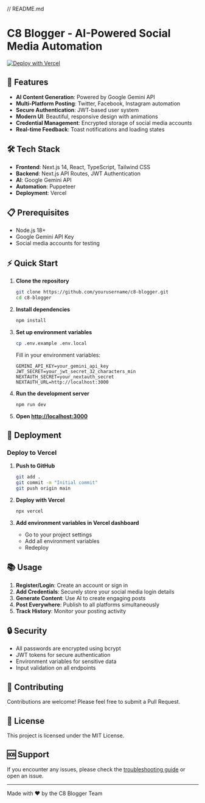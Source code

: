 // README.md
# C8 Blogger - AI-Powered Social Media Automation

[![Deploy with Vercel](https://vercel.com/button)](https://vercel.com/new/clone?repository-url=https://github.com/yourusername/c8-blogger)

## 🚀 Features

- **AI Content Generation**: Powered by Google Gemini API
- **Multi-Platform Posting**: Twitter, Facebook, Instagram automation
- **Secure Authentication**: JWT-based user system
- **Modern UI**: Beautiful, responsive design with animations
- **Credential Management**: Encrypted storage of social media accounts
- **Real-time Feedback**: Toast notifications and loading states

## 🛠️ Tech Stack

- **Frontend**: Next.js 14, React, TypeScript, Tailwind CSS
- **Backend**: Next.js API Routes, JWT Authentication
- **AI**: Google Gemini API
- **Automation**: Puppeteer
- **Deployment**: Vercel

## 📋 Prerequisites

- Node.js 18+ 
- Google Gemini API Key
- Social media accounts for testing

## ⚡ Quick Start

1. **Clone the repository**
   ```bash
   git clone https://github.com/yourusername/c8-blogger.git
   cd c8-blogger
   ```

2. **Install dependencies**
   ```bash
   npm install
   ```

3. **Set up environment variables**
   ```bash
   cp .env.example .env.local
   ```
   Fill in your environment variables:
   ```env
   GEMINI_API_KEY=your_gemini_api_key
   JWT_SECRET=your_jwt_secret_32_characters_min
   NEXTAUTH_SECRET=your_nextauth_secret
   NEXTAUTH_URL=http://localhost:3000
   ```

4. **Run the development server**
   ```bash
   npm run dev
   ```

5. **Open [http://localhost:3000](http://localhost:3000)**

## 🚀 Deployment

### Deploy to Vercel

1. **Push to GitHub**
   ```bash
   git add .
   git commit -m "Initial commit"
   git push origin main
   ```

2. **Deploy with Vercel**
   ```bash
   npx vercel
   ```

3. **Add environment variables in Vercel dashboard**
   - Go to your project settings
   - Add all environment variables
   - Redeploy

## 📚 Usage

1. **Register/Login**: Create an account or sign in
2. **Add Credentials**: Securely store your social media login details
3. **Generate Content**: Use AI to create engaging posts
4. **Post Everywhere**: Publish to all platforms simultaneously
5. **Track History**: Monitor your posting activity

## 🔒 Security

- All passwords are encrypted using bcrypt
- JWT tokens for secure authentication
- Environment variables for sensitive data
- Input validation on all endpoints

## 🤝 Contributing

Contributions are welcome! Please feel free to submit a Pull Request.

## 📄 License

This project is licensed under the MIT License.

## 🆘 Support

If you encounter any issues, please check the [troubleshooting guide](docs/troubleshooting.md) or open an issue.

---

Made with ❤️ by the C8 Blogger Team